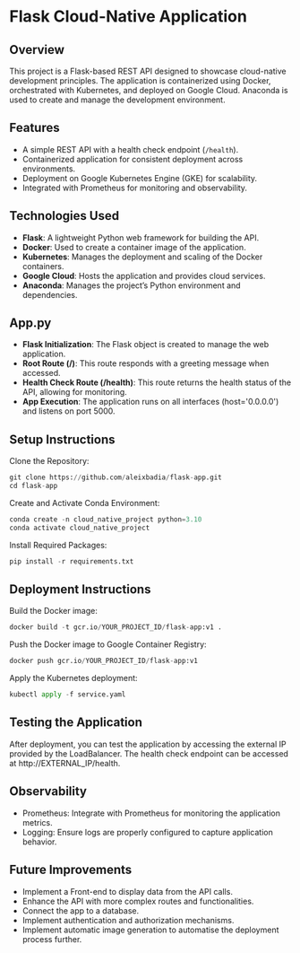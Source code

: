 # Flask Cloud-Native Application

## Overview
This project is a Flask-based REST API designed to showcase cloud-native development principles. The application is containerized using Docker, orchestrated with Kubernetes, and deployed on Google Cloud. Anaconda is used to create and manage the development environment.

## Features
- A simple REST API with a health check endpoint (`/health`).
- Containerized application for consistent deployment across environments.
- Deployment on Google Kubernetes Engine (GKE) for scalability.
- Integrated with Prometheus for monitoring and observability.

## Technologies Used
- **Flask**: A lightweight Python web framework for building the API.
- **Docker**: Used to create a container image of the application.
- **Kubernetes**: Manages the deployment and scaling of the Docker containers.
- **Google Cloud**: Hosts the application and provides cloud services.
- **Anaconda**: Manages the project’s Python environment and dependencies.

## App.py
- **Flask Initialization**: The Flask object is created to manage the web application.
- **Root Route (/)**: This route responds with a greeting message when accessed.
- **Health Check Route (/health)**: This route returns the health status of the API, allowing for monitoring.
- **App Execution**: The application runs on all interfaces (host='0.0.0.0') and listens on port 5000.

## Setup Instructions
Clone the Repository:
```python
git clone https://github.com/aleixbadia/flask-app.git
cd flask-app
```
Create and Activate Conda Environment:
```python
conda create -n cloud_native_project python=3.10
conda activate cloud_native_project
```
Install Required Packages:
```python
pip install -r requirements.txt
```

## Deployment Instructions
Build the Docker image:
```python
docker build -t gcr.io/YOUR_PROJECT_ID/flask-app:v1 .
```
Push the Docker image to Google Container Registry:
```python
docker push gcr.io/YOUR_PROJECT_ID/flask-app:v1
```
Apply the Kubernetes deployment:
```python
kubectl apply -f service.yaml
```

## Testing the Application
After deployment, you can test the application by accessing the external IP provided by the LoadBalancer. The health check endpoint can be accessed at http://EXTERNAL_IP/health.

## Observability
- Prometheus: Integrate with Prometheus for monitoring the application metrics.
- Logging: Ensure logs are properly configured to capture application behavior.

## Future Improvements
- Implement a Front-end to display data from the API calls.
- Enhance the API with more complex routes and functionalities.
- Connect the app to a database.
- Implement authentication and authorization mechanisms.
- Implement automatic image generation to automatise the deployment process further.
